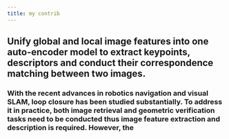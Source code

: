 ```yaml
---
title: my contrib
---
```


## Unify global and local image features into one auto-encoder model to extract keypoints, descriptors and conduct their correspondence matching between two images.
### With the recent advances in robotics navigation and visual SLAM, loop closure has been studied substantially. To address it in practice, both image retrieval and geometric verification tasks need to be conducted thus image feature extraction and description is required. However, the
